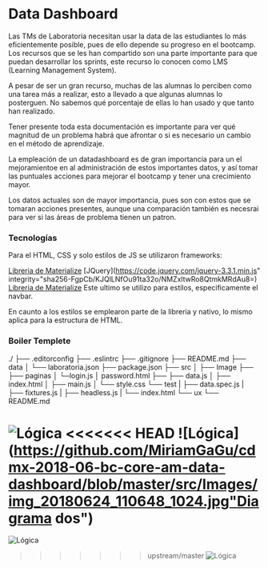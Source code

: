 # Data Dashboard

Las TMs de Laboratoria necesitan usar la data de las estudiantes lo más eficientemente posible, pues de ello depende
su progreso en el bootcamp. Los recursos que se les han compartido son una parte importante para que puedan desarrollar
los sprints, este recurso lo conocen como LMS (Learning Management System).

A pesar de ser un gran recurso, muchas de las alumnas lo perciben como una tarea más a realizar, esto a llevado a que
algunas alumnas lo posterguen. No sabemos qué porcentaje de ellas lo han usado y que tanto han realizado.

Tener presente toda esta documentación es importante para ver qué magnitud de un problema habrá que afrontar o si es necesario un cambio
en el método de aprendizaje.

La empleación de un datadashboard es de gran importancia para un el mejoramientoe en al administración de estos importantes datos, y así tomar las puntuales acciones para mejorar el bootcamp y tener una crecimiento mayor.

Los datos actuales son de mayor importancia, pues son con estos que se tomaran acciones presentes, aunque una comparación también es necesrai para ver si las áreas de problema tienen un patron.

### Tecnologías

Para el HTML, CSS y solo estilos de JS se utilizaron frameworks:

[Libreria de Materialize](https://cdnjs.cloudflare.com/ajax/libs/materialize/1.0.0-rc.2/css/materialize.min.css)
[JQuery](https://code.jquery.com/jquery-3.3.1.min.js" integrity="sha256-FgpCb/KJQlLNfOu91ta32o/NMZxltwRo8QtmkMRdAu8=)
[Libreria de Materialize](https://cdnjs.cloudflare.com/ajax/libs/materialize/1.0.0-rc.2/js/materialize.min.js)
Este ultimo se utilizo para estilos, especificamente el navbar.

En caunto a los estilos se emplearon parte de la libreria y nativo, lo mismo aplica para la estructura de HTML.


### Boiler Templete 
./
├── .editorconfig
├── .eslintrc
├── .gitignore
├── README.md
├── data 
│   └── laboratoria.json
├── package.json
├── src
│   ├── Image
├── ├── paginas
│	    └─login.js
│	      password.html
├── ├── data.js
│   ├── index.html
│   ├── main.js
│   └── style.css
└── test
|   ├── data.spec.js
|   ├── fixtures.js
|   ├── headless.js
|   └── index.html
└── ux
    └── README.md


![Lógica]( https://github.com/MiriamGaGu/cdmx-2018-06-bc-core-am-data-dashboard/blob/master/src/Images/img_20180624_110630_1024.jpg "Diagrama uno")
<<<<<<< HEAD
![Lógica](https://github.com/MiriamGaGu/cdmx-2018-06-bc-core-am-data-dashboard/blob/master/src/Images/img_20180624_110648_1024.jpg"Diagrama dos")
=======
![Lógica](https://github.com/MiriamGaGu/cdmx-2018-06-bc-core-am-data-dashboard/blob/master/src/Images/img_20180624_110648_1024.jpg "Diagrama dos")
>>>>>>> upstream/master
![Lógica](https://github.com/MiriamGaGu/cdmx-2018-06-bc-core-am-data-dashboard/blob/master/src/Images/img_20180624_110711.jpg "Diagrama tres")